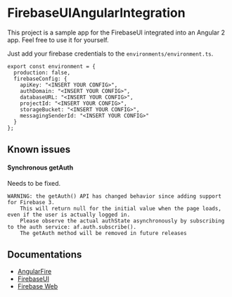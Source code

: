 # FirebaseUIAngularIntegration

This project is a sample app for the FirebaseUI integrated into an Angular 2 app.
Feel free to use it for yourself.

Just add your firebase credentials to the `environments/environment.ts`.

```
export const environment = {
  production: false,
  firebaseConfig: {
    apiKey: "<INSERT YOUR CONFIG>",
    authDomain: "<INSERT YOUR CONFIG>",
    databaseURL: "<INSERT YOUR CONFIG>",
    projectId: "<INSERT YOUR CONFIG>",
    storageBucket: "<INSERT YOUR CONFIG>",
    messagingSenderId: "<INSERT YOUR CONFIG>"
  }
};
```

## Known issues
#### Synchronous getAuth
Needs to be fixed.
```
WARNING: the getAuth() API has changed behavior since adding support for Firebase 3.
    This will return null for the initial value when the page loads, even if the user is actually logged in.
    Please observe the actual authState asynchronously by subscribing to the auth service: af.auth.subscribe().
    The getAuth method will be removed in future releases
```

## Documentations

* [AngularFire](https://github.com/angular/angularfire2)
* [FirebaseUI](https://github.com/firebase/firebaseui-web)
* [Firebase Web](https://firebase.google.com/docs/web/setup)

